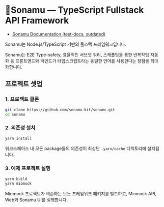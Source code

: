 # 🌲Sonamu — TypeScript Fullstack API Framework

- [Sonamu Documentation (test-docs, outdated)](https://rurruur.github.io/test-docs/)

Sonamu는 Node.js/TypeScript 기반의 풀스택 프레임워크입니다.

Sonamu는 E2E Type-safety, 효율적인 서브셋 쿼리, 스캐폴딩을 통한 반복작업 자동화 등 프론트엔드와 백엔드가 타입스크립트라는 동일한 언어를 사용한다는 장점을 최대화합니다.

## 프로젝트 셋업

### 1. 프로젝트 클론

```bash
git clone https://github.com/sonamu-kit/sonamu.git
cd sonamu
```

### 2. 의존성 설치

```bash
yarn install
```
워크스페이스 내 모든 package들의 의존성이 최상단 `.yarn/cache` 디렉토리에 설치됩니다.

### 3. 예제 프로젝트 실행
```bash
yarn build
yarn miomock
```
Miomock 프로젝트가 의존하는 모든 프레임워크 패키지를 빌드하고, Miomock API, Web와 Sonamu UI를 실행합니다.
